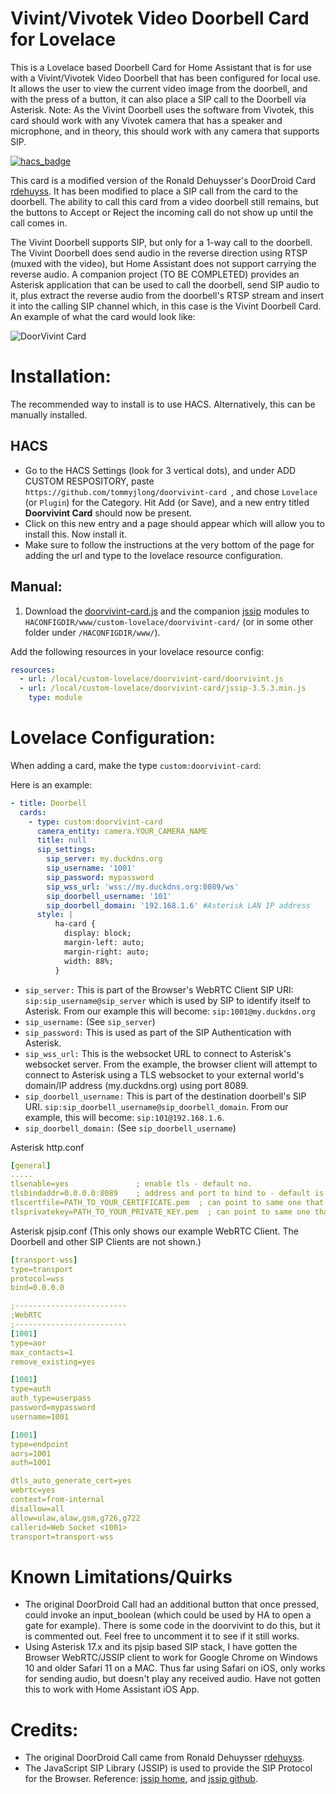 # Vivint/Vivotek Video Doorbell Card for Lovelace

This is a Lovelace based Doorbell Card for Home Assistant that is for use with a Vivint/Vivotek Video Doorbell that has been configured for local use. It allows the user to view the current video image from the doorbell, and with the press of a button, it can also place a SIP call to the Doorbell via Asterisk.  Note: As the Vivint Doorbell uses the software from Vivotek, this card should work with any Vivotek camera that has a speaker and microphone, and in theory, this should work with any camera that supports SIP.

[![hacs_badge](https://img.shields.io/badge/HACS-Custom-orange.svg?style=for-the-badge)](https://github.com/custom-components/hacs)

This card is a modified version of the Ronald Dehuysser's DoorDroid Card [rdehuyss](https://github.com/rdehuyss/DoorDroid).  It has been modified to place a SIP call from the card to the doorbell. The ability to call this card from a video doorbell still remains, but the buttons to Accept or Reject the incoming call do not show up until the call comes in.

The Vivint Doorbell supports SIP, but only for a 1-way call to the doorbell.  The Vivint Doorbell does send audio in the reverse direction using RTSP (muxed with the video), but Home Assistant does not support carrying the reverse audio.  A companion project (TO BE COMPLETED) provides an Asterisk application that can be used to call the doorbell, send SIP audio to it, plus extract the reverse audio from the doorbell's RTSP stream and insert it into the calling SIP channel which, in this case is the Vivint Doorbell Card.
An example of what the card would look like:



![DoorVivint Card](https://github.com/tommyjlong/doorvivint-card/blob/master/DoorVivint-Card.jpg?raw=true)

# Installation:
The recommended way to install is to use HACS. Alternatively, this can be manually installed.

## HACS
- Go to the HACS Settings (look for 3 vertical dots), and under ADD CUSTOM RESPOSITORY, paste ```https://github.com/tommyjlong/doorvivint-card ```, and chose ```Lovelace``` (or ```Plugin```) for the Category.  Hit Add (or Save), and a new entry titled **Doorvivint Card** should now be present.  
- Click on this new entry and a page should appear which will allow you to install this.  Now install it.
- Make sure to follow the instructions at the very bottom of the page for adding the url and type to the lovelace resource configuration.

## Manual:
1. Download the [doorvivint-card.js](https://github.com/tommyjlong/doorvivint-card/blob/master/dist/doorvivint-card.js) and the companion [jssip](https://github.com/tommyjlong/doorvivint-card/blob/master/dist/jssip-3.5.3.min.js) modules to `HACONFIGDIR/www/custom-lovelace/doorvivint-card/` (or in some other folder under `/HACONFIGDIR/www/`).

Add the following resources in your lovelace resource config:

```yaml
resources:
  - url: /local/custom-lovelace/doorvivint-card/doorvivint.js
  - url: /local/custom-lovelace/doorvivint-card/jssip-3.5.3.min.js
    type: module
```

# Lovelace Configuration:

When adding a card, make the type `custom:doorvivint-card`:

Here is an example:
```yaml
- title: Doorbell
  cards:
    - type: custom:doorvivint-card
      camera_entity: camera.YOUR_CAMERA_NAME
      title: null
      sip_settings:
        sip_server: my.duckdns.org 
        sip_username: '1001'
        sip_password: mypassword 
        sip_wss_url: 'wss://my.duckdns.org:8089/ws'
        sip_doorbell_username: '101'
        sip_doorbell_domain: '192.168.1.6' #Asterisk LAN IP address
      style: |
          ha-card {
            display: block;
            margin-left: auto;
            margin-right: auto;
            width: 88%;
          }

```
- ```sip_server:``` This is part of the Browser's WebRTC Client SIP URI:  ```sip:sip_username@sip_server``` which is used by SIP to identify itself to Asterisk.  From our example this will become: ```sip:1001@my.duckdns.org```
- ```sip_username:```  (See ```sip_server```)
- ```sip_password:``` This is used as part of the SIP Authentication with Asterisk.
- ```sip_wss_url:``` This is the websocket URL to connect to Asterisk's websocket server. From the example, the browser client will attempt to connect to Asterisk using a TLS websocket to your external world's domain/IP address (my.duckdns.org) using port 8089.
- ```sip_doorbell_username:``` This is part of the destination doorbell's SIP URI. ```sip:sip_doorbell_username@sip_doorbell_domain```.  From our example, this will become: ```sip:101@192.168.1.6```.
- ```sip_doorbell_domain:```  (See ```sip_doorbell_username```)


Asterisk http.conf
```yaml
[general]
.....
tlsenable=yes               ; enable tls - default no.
tlsbindaddr=0.0.0.0:8089    ; address and port to bind to - default is bindaddr and port 8089.
tlscertfile=PATH_TO_YOUR_CERTIFICATE.pem  ; can point to same one that HA uses.
tlsprivatekey=PATH_TO_YOUR_PRIVATE_KEY.pem  ; can point to same one that HA uses.
```
Asterisk pjsip.conf (This only shows our example WebRTC Client.  The Doorbell and other SIP Clients are not shown.)
```yaml
[transport-wss]
type=transport
protocol=wss
bind=0.0.0.0

;-------------------------
;WebRTC
;-------------------------
[1001]
type=aor
max_contacts=1
remove_existing=yes

[1001]
type=auth
auth_type=userpass
password=mypassword 
username=1001

[1001]
type=endpoint
aors=1001
auth=1001

dtls_auto_generate_cert=yes
webrtc=yes
context=from-internal
disallow=all
allow=ulaw,alaw,gsm,g726,g722
callerid=Web Socket <1001>
transport=transport-wss
```

# Known Limitations/Quirks
- The original DoorDroid Call had an additional button that once pressed, could invoke an input_boolean (which could be used by HA to open a gate for example).  There is some code in the doorvivint to do this, but it is commented out. Feel free to uncomment it to see if it still works.
- Using Asterisk 17.x and its pjsip based SIP stack, I have gotten the Browser WebRTC/JSSIP client to work for Google Chrome on Windows 10 and older Safari 11 on a MAC.  Thus far using Safari on iOS, only works for sending audio, but doesn't play any received audio.  Have not gotten this to work with Home Assistant iOS App.

# Credits:
- The original DoorDroid Call came from Ronald Dehuysser [rdehuyss](https://github.com/rdehuyss/DoorDroid).
- The JavaScript SIP Library (JSSIP) is used to provide the SIP Protocol for the Browser. Reference: [jssip home](https://jssip.net/), and [jssip github](https://github.com/versatica/JsSIP/).


